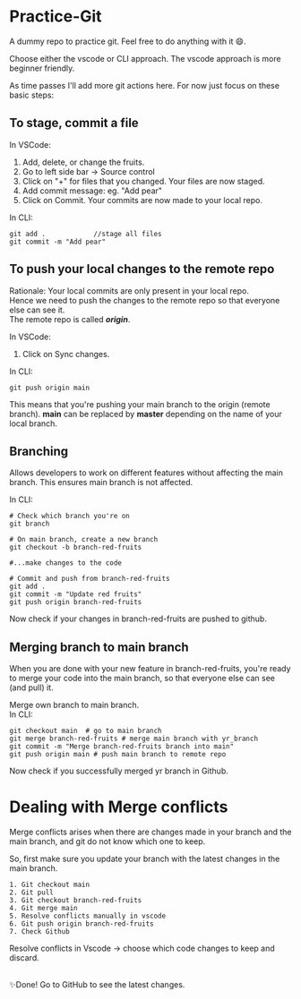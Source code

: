 # Practice-Git
A dummy repo to practice git. Feel free to do anything with it 😄.    

Choose either the vscode or CLI approach. The vscode approach is more beginner friendly.

As time passes I'll add more git actions here. For now just focus on these basic steps:
## To stage, commit a file
In VSCode:
1. Add, delete, or change the fruits.
2. Go to left side bar -> Source control
3. Click on "+" for files that you changed. Your files are now staged. 
4. Add commit message: eg. "Add pear" 
5. Click on Commit. Your commits are now made to your local repo.

In CLI:
```
git add .            //stage all files
git commit -m "Add pear"
```

## To push your local changes to the remote repo
Rationale: Your local commits are only present in your local repo.    
Hence we need to push the changes to the remote repo so that everyone else can see it.  
The remote repo is called ***origin***.

In VSCode:      
1. Click on Sync changes. 

In CLI:
```
git push origin main
```
This means that you're pushing your main branch to the origin (remote branch). 
**main** can be replaced by **master** depending on the name of your local branch. 



## Branching
Allows developers to work on different features without affecting the main branch. This ensures main branch is not affected.   

In CLI:
```
# Check which branch you're on
git branch

# On main branch, create a new branch
git checkout -b branch-red-fruits

#...make changes to the code

# Commit and push from branch-red-fruits 
git add .
git commit -m "Update red fruits"
git push origin branch-red-fruits 
```
Now check if your changes in branch-red-fruits are pushed to github.


## Merging branch to main branch
When you are done with your new feature in branch-red-fruits, you're ready to merge your code into the main branch, so that everyone else can see (and pull) it.

Merge own branch to main branch.   
In CLI:   
```
git checkout main  # go to main branch
git merge branch-red-fruits # merge main branch with yr_branch
git commit -m "Merge branch-red-fruits branch into main"
git push origin main # push main branch to remote repo
```
Now check if you successfully merged yr branch in Github. 

# Dealing with Merge conflicts
Merge conflicts arises when there are changes made in your branch and the main branch, and git do not know which one to keep.   

So, first make sure you update your branch with the latest changes in the main branch.
```
1. Git checkout main
2. Git pull
3. Git checkout branch-red-fruits
4. Git merge main
5. Resolve conflicts manually in vscode
6. Git push origin branch-red-fruits
7. Check Github
```
Resolve conflicts in Vscode -> choose which code changes to keep and discard. 


<br>
✨Done! Go to GitHub to see the latest changes.